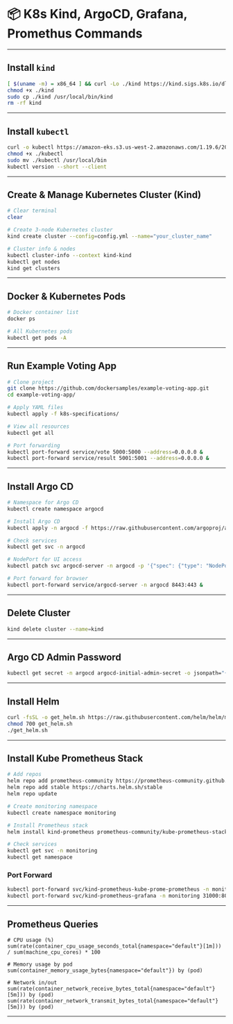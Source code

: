 # 📦 K8s Kind, ArgoCD, Grafana, Promethus Commands


---

## Install `kind`

```bash
[ $(uname -m) = x86_64 ] && curl -Lo ./kind https://kind.sigs.k8s.io/dl/v0.20.0/kind-linux-amd64
chmod +x ./kind
sudo cp ./kind /usr/local/bin/kind
rm -rf kind
```

---

##  Install `kubectl`

```bash
curl -o kubectl https://amazon-eks.s3.us-west-2.amazonaws.com/1.19.6/2021-01-05/bin/linux/amd64/kubectl
chmod +x ./kubectl
sudo mv ./kubectl /usr/local/bin
kubectl version --short --client
```

---


## Create & Manage Kubernetes Cluster (Kind)

```bash
# Clear terminal
clear

# Create 3-node Kubernetes cluster
kind create cluster --config=config.yml --name="your_cluster_name"

# Cluster info & nodes
kubectl cluster-info --context kind-kind
kubectl get nodes
kind get clusters
```

---


## Docker & Kubernetes Pods

```bash
# Docker container list
docker ps

# All Kubernetes pods
kubectl get pods -A
```

---

## Run Example Voting App

```bash
# Clone project
git clone https://github.com/dockersamples/example-voting-app.git
cd example-voting-app/

# Apply YAML files
kubectl apply -f k8s-specifications/

# View all resources
kubectl get all

# Port forwarding
kubectl port-forward service/vote 5000:5000 --address=0.0.0.0 &
kubectl port-forward service/result 5001:5001 --address=0.0.0.0 &
```

---

## Install Argo CD

```bash
# Namespace for Argo CD
kubectl create namespace argocd

# Install Argo CD
kubectl apply -n argocd -f https://raw.githubusercontent.com/argoproj/argo-cd/stable/manifests/install.yaml

# Check services
kubectl get svc -n argocd

# NodePort for UI access
kubectl patch svc argocd-server -n argocd -p '{"spec": {"type": "NodePort"}}'

# Port forward for browser
kubectl port-forward service/argocd-server -n argocd 8443:443 &
```

---

## Delete Cluster

```bash
kind delete cluster --name=kind
```

---



## Argo CD Admin Password

```bash
kubectl get secret -n argocd argocd-initial-admin-secret -o jsonpath="{.data.password}" | base64 -d && echo
```

---

## Install Helm

```bash
curl -fsSL -o get_helm.sh https://raw.githubusercontent.com/helm/helm/main/scripts/get-helm-3
chmod 700 get_helm.sh
./get_helm.sh
```

---

## Install Kube Prometheus Stack

```bash
# Add repos
helm repo add prometheus-community https://prometheus-community.github.io/helm-charts
helm repo add stable https://charts.helm.sh/stable
helm repo update

# Create monitoring namespace
kubectl create namespace monitoring

# Install Prometheus stack
helm install kind-prometheus prometheus-community/kube-prometheus-stack   --namespace monitoring   --set prometheus.service.nodePort=30000   --set prometheus.service.type=NodePort   --set grafana.service.nodePort=31000   --set grafana.service.type=NodePort   --set alertmanager.service.nodePort=32000   --set alertmanager.service.type=NodePort   --set prometheus-node-exporter.service.nodePort=32001   --set prometheus-node-exporter.service.type=NodePort

# Check services
kubectl get svc -n monitoring
kubectl get namespace
```

### Port Forward

```bash
kubectl port-forward svc/kind-prometheus-kube-prome-prometheus -n monitoring 9090:9090 --address=0.0.0.0 &
kubectl port-forward svc/kind-prometheus-grafana -n monitoring 31000:80 --address=0.0.0.0 &
```

---

## Prometheus Queries

```promql
# CPU usage (%)
sum(rate(container_cpu_usage_seconds_total{namespace="default"}[1m])) / sum(machine_cpu_cores) * 100

# Memory usage by pod
sum(container_memory_usage_bytes{namespace="default"}) by (pod)

# Network in/out
sum(rate(container_network_receive_bytes_total{namespace="default"}[5m])) by (pod)
sum(rate(container_network_transmit_bytes_total{namespace="default"}[5m])) by (pod)
```

---